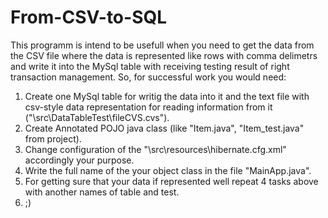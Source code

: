 # From-CSV-to-SQL
  This programm is intend to be usefull when you need to get the data from the CSV file where the data is represented like rows with comma delimetrs and write it into the MySql table with receiving testing result of right transaction management. So, for successful work you would need:
  1. Create one MySql table for writig the data into it and the text file with csv-style data representation for reading information from it ("\src\DataTableTest\fileCVS.cvs").
  2. Create Annotated POJO java class  (like "Item.java", "Item_test.java" from project).
  3. Change configuration of the "\src\resources\hibernate.cfg.xml" accordingly your purpose.
  4. Write the full name of the your object class in the file "MainApp.java".
  5. For getting sure that your data if represented well repeat 4 tasks above with another names of table and test.
  6. ;)
